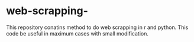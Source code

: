 # web-scrapping-
This repository conatins method to do web scrapping in r and python. This code be useful in maximum cases with small modification. 
